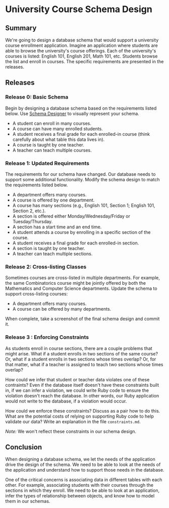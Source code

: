 # University Course Schema Design 
 
## Summary 
We're going to design a database schema that would support a university course enrollment application.  Imagine an application where students are able to browse the university's course offerings.  Each of the university's courses is listed:  English 101, English 201, Math 101, etc.  Students browse the list and enroll in courses.  The specific requirements are presented in the releases.


## Releases
### Release 0: Basic Schema
Begin by designing a database schema based on the requirements listed below.  Use [Schema Designer][] to visually represent your schema.

- A student can enroll in many courses.
- A course can have many enrolled students.
- A student receives a final grade for each enrolled-in course (think carefully about what table this data lives in).
- A course is taught by one teacher.
- A teacher can teach multiple courses.


### Release 1: Updated Requirements
The requirements for our schema have changed.  Our database needs to support some additional functionality.  Modify the schema design to match the requirements listed below.

- A department offers many courses.
- A course is offered by one department.
- A course has many sections (e.g., English 101, Section 1; English 101, Section 2, etc.).
- A section is offered either Monday/Wednesday/Friday or Tuesday/Thursday.
- A section has a start time and an end time.
- A student attends a course by enrolling in a specific section of the course.
- A student receives a final grade for each enrolled-in section.
- A section is taught by one teacher.
- A teacher can teach multiple sections.


### Release 2: Cross-listing Classes
Sometimes courses are cross-listed in multiple departments.  For example, the same Combinatorics course might be jointly offered by both the Mathematics and Computer Science departments.  Update the schema to support cross-listing courses:

- A department offers many courses.
- A course can be offered by many departments.

When complete, take a screenshot of the final schema design and commit it.


### Release 3 : Enforcing Constraints
As students enroll in course sections, there are a couple problems that might arise.  What if a student enrolls in two sections of the same course?  Or, what if a student enrolls in two sections whose times overlap?  Or, for that matter, what if a teacher is assigned to teach two sections whose times overlap?

How could we infer that student or teacher data violates one of these contraints?  Even if the database itself doesn't have these constraints built in, if we can infer a violation, we could write Ruby code to ensure the violation doesn't reach the database.  In other words, our Ruby application would not write to the database, if a violation would occur.

How could we enforce these constraints?  Discuss as a pair how to do this.  What are the potential costs of relying on supporting Ruby code to help validate our data?  Write an explanation in the file `constraints.md`.

*Note:* We won't reflect these constraints in our schema design.


## Conclusion
When designing a database schema, we let the needs of the application drive the design of the schema.  We need to be able to look at the needs of the application and understand how to support those needs in the database.

One of the critical concerns is associating data in different tables with each other.  For example, associating students with their courses through the sections in which they enroll.  We need to be able to look at an application, infer the types of relationship between objects, and know how to model them in our schemas.


[Schema Designer]: https://schemadesigner.devbootcamp.com/
